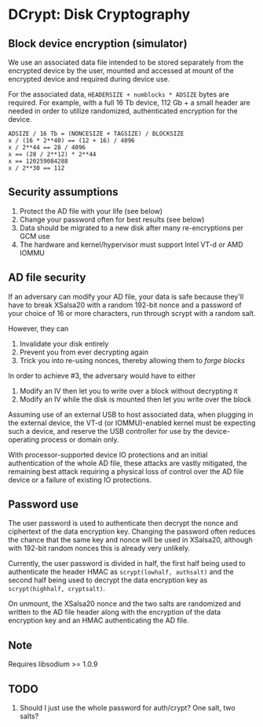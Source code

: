 DCrypt: Disk Cryptography
=========================

Block device encryption (simulator)
-----------------------------------

We use an associated data file intended to be stored separately from the
encrypted device by the user, mounted and accessed at mount of the encrypted
device and required during device use.

For the associated data, `HEADERSIZE + numblocks * ADSIZE` bytes are required.
For example, with a full 16 Tb device, 112 Gb + a small header are needed in
order to utilize randomized, authenticated encryption for the device.

```
ADSIZE / 16 Tb = (NONCESIZE + TAGSIZE) / BLOCKSIZE
x / (16 * 2**40) == (12 + 16) / 4096
x / 2**44 == 28 / 4096
x == (28 / 2**12) * 2**44
x == 120259084288
x / 2**30 == 112
```

Security assumptions
--------------------
1. Protect the AD file with your life (see below)
2. Change your password often for best results (see below)
3. Data should be migrated to a new disk after many re-encryptions per GCM use
4. The hardware and kernel/hypervisor must support Intel VT-d or AMD IOMMU

AD file security
----------------
If an adversary can modify your AD file, your data is safe because they'll
have to break XSalsa20 with a random 192-bit nonce and a password of your
choice of 16 or more characters, run through scrypt with a random salt.

However, they can
1. Invalidate your disk entirely
2. Prevent you from ever decrypting again
3. Trick you into re-using nonces, thereby allowing them to *forge blocks*

In order to achieve #3, the adversary would have to either
1. Modify an IV then let you to write over a block without decrypting it
2. Modify an IV while the disk is mounted then let you write over the block

Assuming use of an external USB to host associated data, when plugging in the
external device, the VT-d (or IOMMU)-enabled kernel must be expecting such a
device, and reserve the USB controller for use by the device-operating process
or domain only.

With processor-supported device IO protections and an initial authentication
of the whole AD file, these attacks are vastly mitigated, the remaining best
attack requiring a physical loss of control over the AD file device or a
failure of existing IO protections.

Password use
------------
The user password is used to authenticate then decrypt the nonce and ciphertext
of the data encryption key. Changing the password often reduces the chance
that the same key and nonce will be used in XSalsa20, although with 192-bit
random nonces this is already very unlikely.

Currently, the user password is divided in half, the first half being used
to authenticate the header HMAC as `scrypt(lowhalf, authsalt)` 
and the second half being used to decrypt the data encryption key
as `scrypt(highhalf, cryptsalt)`.

On unmount, the XSalsa20 nonce and the two salts are randomized and written
to the AD file header along with the encryption of the data encryption key and
an HMAC authenticating the AD file.

Note
----

Requires libsodium >= 1.0.9

TODO
----
1. Should I just use the whole password for auth/crypt? One salt, two salts?
